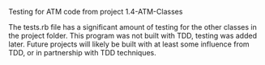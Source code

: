 Testing for ATM code from project 1.4-ATM-Classes

The tests.rb file has a significant amount of testing for the other classes in the project folder. This program was not built with TDD, testing was added later. Future projects will likely be built with at least some influence from TDD, or in partnership with TDD techniques.
